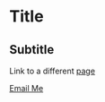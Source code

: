 # Title

## Subtitle

Link to a different [page](second.md)

[Email Me](mailto:aaronkaufman@nyu.edu)
